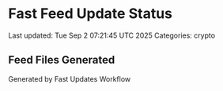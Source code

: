 # Fast Feed Update Status
Last updated: Tue Sep  2 07:21:45 UTC 2025
Categories: crypto

## Feed Files Generated

Generated by Fast Updates Workflow
